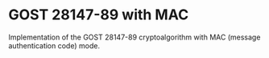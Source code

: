 # GOST 28147-89 with MAC
Implementation of the GOST 28147-89 cryptoalgorithm with MAC (message authentication code) mode.
